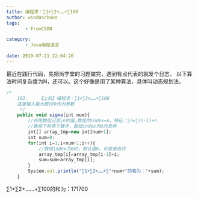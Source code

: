 ```yaml
---
title: 编程求：∑1+∑2+……+∑100
author: windanchaos
tags: 
       - FromCSDN

category: 
       - Java编程语言

date: 2019-07-21 22:04:20
---
```

最近在践行代码，先把尚学堂的习题做完，遇到有点代表的就发个日志。
以下算法时间复杂度为N，还可以。这个好像是用了某种算法，具体叫动态规划法。
```js 
/*
    103.	【上机】编程求：∑1+∑2+……+∑100
    这里输入最大数100作为参数
     */
    public void sigma(int num){
        //利用数组记录∑n的值,数组的index=n，特征：∑n=∑(n-1)+n
        //数组下标等于数字，数组index为0的丢弃
        int[] array_tmp=new int[num+1];
        int sum=0;
        for(int i=1;i<num+1;i++){
        	//数组index为0时，默认值0，可直接迭代
            array_tmp[i]=array_tmp[i-1]+i;
            sum=sum+array_tmp[i];
        }
        System.out.println("∑1+∑2+……+∑"+num+"的和为："+sum);
    }
```

∑1+∑2+……+∑100的和为：171700
